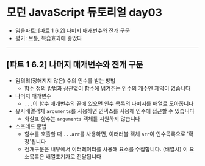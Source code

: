 # 모던 JavaScript 듀토리얼 day03

- 읽을파트: [파트 1 6.2] 나머지 매개변수와 전개 구문
- 평가: 보통, 복습효과에 좋았다

---

## [파트 1 6.2] 나머지 매개변수와 전개 구문

- 임의의(정해지지 않은) 수의 인수를 받는 방법
  - 함수 정의 방법과 상관없이 함수에 넘겨주는 인수의 개수엔 제약이 없습니다
- 나머지 매개변수
  - `...`이 함수 매개변수의 끝에 있으면 인수 목록의 나머지를 배열로 모아줍니다
- 유사배열객체 `arguments`를 사용하면 인덱스를 사용해 인수에 접근할 수 있습니다
  - 화살표 함수는 `arguments` 객체를 지원하지 않습니다
- 스프레드 문법
  - 함수를 호출할 때 `...arr`를 사용하면, 이터러블 객체 `arr`이 인수목록으로 '확장'됩니다
  - 전개구문은 내부에서 이터레이터를 사용해 요소를 수집합니다. (배열시) 이 요소목록은 배열초기자로 전달됩니다
